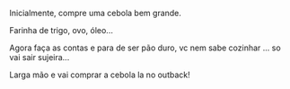 Inicialmente, compre uma cebola bem grande.

Farinha de trigo, ovo, óleo...

Agora faça as contas e para de ser pão duro, vc nem sabe cozinhar ... so vai sair sujeira...

Larga mão e vai comprar a cebola la no outback!